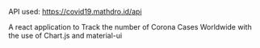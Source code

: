 API used: https://covid19.mathdro.id/api

A react application to Track the number of Corona Cases Worldwide
with the use of Chart.js  and material-ui

